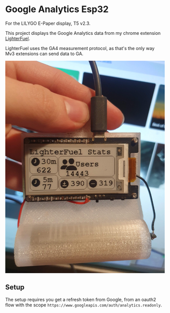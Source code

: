 # Google Analytics Esp32

For the LILYGO E-Paper display, T5 v2.3.

This project displays the Google Analytics data from my chrome extension [LighterFuel](https://github.com/J4A-Industries/LighterFuel-For-Tinder).

LighterFuel uses the GA4 measurement protocol, as that's the only way Mv3 extensions can send data to GA.

![Image](https://github.com/Acorn221/GoogleAnalyticsEsp32/blob/master/20231206_165240.jpg?raw=true)

## Setup

The setup requires you get a refresh token from Google, from an oauth2 flow with the scope `https://www.googleapis.com/auth/analytics.readonly`.
